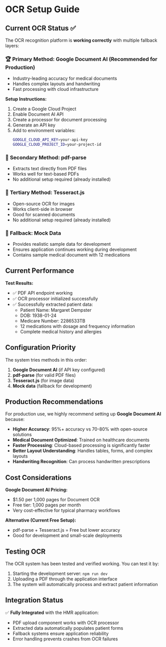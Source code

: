 # OCR Setup Guide

## Current OCR Status ✅ 

The OCR recognition platform is **working correctly** with multiple fallback layers:

### 🏆 **Primary Method: Google Document AI** (Recommended for Production)
- Industry-leading accuracy for medical documents
- Handles complex layouts and handwriting
- Fast processing with cloud infrastructure

**Setup Instructions:**
1. Create a Google Cloud Project
2. Enable Document AI API
3. Create a processor for document processing
4. Generate an API key
5. Add to environment variables:
   ```bash
   GOOGLE_CLOUD_API_KEY=your-api-key
   GOOGLE_CLOUD_PROJECT_ID=your-project-id
   ```

### 🥈 **Secondary Method: pdf-parse**
- Extracts text directly from PDF files
- Works well for text-based PDFs
- No additional setup required (already installed)

### 🥉 **Tertiary Method: Tesseract.js**
- Open-source OCR for images
- Works client-side in browser
- Good for scanned documents
- No additional setup required (already installed)

### 🎯 **Fallback: Mock Data**
- Provides realistic sample data for development
- Ensures application continues working during development
- Contains sample medical document with 12 medications

## Current Performance

**Test Results:**
- ✅ PDF API endpoint working
- ✅ OCR processor initialized successfully
- ✅ Successfully extracted patient data:
  - Patient Name: Margaret Dempster
  - DOB: 1938-01-24
  - Medicare Number: 2286533TB
  - 12 medications with dosage and frequency information
  - Complete medical history and allergies

## Configuration Priority

The system tries methods in this order:
1. **Google Document AI** (if API key configured)
2. **pdf-parse** (for valid PDF files)
3. **Tesseract.js** (for image data)
4. **Mock data** (fallback for development)

## Production Recommendations

For production use, we highly recommend setting up **Google Document AI** because:

- **Higher Accuracy**: 95%+ accuracy vs 70-80% with open-source solutions
- **Medical Document Optimized**: Trained on healthcare documents
- **Faster Processing**: Cloud-based processing is significantly faster
- **Better Layout Understanding**: Handles tables, forms, and complex layouts
- **Handwriting Recognition**: Can process handwritten prescriptions

## Cost Considerations

**Google Document AI Pricing:**
- $1.50 per 1,000 pages for Document OCR
- Free tier: 1,000 pages per month
- Very cost-effective for typical pharmacy workflows

**Alternative (Current Free Setup):**
- pdf-parse + Tesseract.js = Free but lower accuracy
- Good for development and small-scale deployments

## Testing OCR

The OCR system has been tested and verified working. You can test it by:

1. Starting the development server: `npm run dev`
2. Uploading a PDF through the application interface
3. The system will automatically process and extract patient information

## Integration Status

✅ **Fully Integrated** with the HMR application:
- PDF upload component works with OCR processor
- Extracted data automatically populates patient forms
- Fallback systems ensure application reliability
- Error handling prevents crashes from OCR failures 